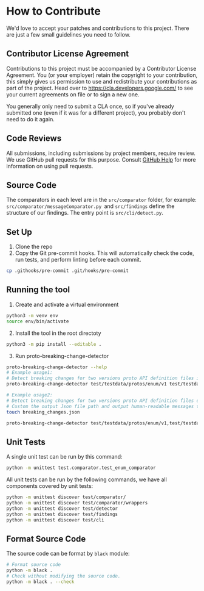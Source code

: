 # How to Contribute

We'd love to accept your patches and contributions to this project. There are just a few small guidelines you need to follow.

## Contributor License Agreement

Contributions to this project must be accompanied by a Contributor License
Agreement. You (or your employer) retain the copyright to your contribution,
this simply gives us permission to use and redistribute your contributions as
part of the project. Head over to <https://cla.developers.google.com/> to see
your current agreements on file or to sign a new one.

You generally only need to submit a CLA once, so if you've already submitted one
(even if it was for a different project), you probably don't need to do it
again.

## Code Reviews

All submissions, including submissions by project members, require review. We
use GitHub pull requests for this purpose. Consult
[GitHub Help](https://help.github.com/articles/about-pull-requests/) for more
information on using pull requests.

## Source Code

The comparators in each level are in the `src/comparator` folder, for example: `src/comparator/messageComparator.py `and `src/findings` define the structure of our findings.
The entry point is `src/cli/detect.py`.

## Set Up
1. Clone the repo
2. Copy the Git pre-commit hooks. This will automatically check the code, run tests, and perform linting before each commit.

```.sh
cp .githooks/pre-commit .git/hooks/pre-commit
```

## Running the tool

1. Create and activate a virtual environment

```.sh
python3 -m venv env
source env/bin/activate
```

2. Install the tool in the root directoty

```.sh
python3 -m pip install --editable .
```

3. Run proto-breaking-change-detector

```.sh
proto-breaking-change-detector --help
# Example usage1:
# Detect breaking changes for two versions proto API definition files in test/testdata/protos/enum
proto-breaking-change-detector test/testdata/protos/enum/v1 test/testdata/protos/enum/v1beta1 --human_readable_message

# Example usage2:
# Detect breaking changes for two versions proto API definition files defined in two directories.
# Custom the output Json file path and output human-readable messages to console.
touch breaking_changes.json

proto-breaking-change-detector test/testdata/protos/enum/v1,test/testdata/protos/message/v1 test/testdata/protos/enum/v1beta1,test/testdata/protos/message/v1beta1 --human_readable_message --output_json_path=breaking_changes.json
```

## Unit Tests

A single unit test can be run by this command: 

```sh
python -m unittest test.comparator.test_enum_comparator
```

All unit tests can be run by the following commands, we have all components covered by unit tests: 

```sh
python -m unittest discover test/comparator/
python -m unittest discover test/comparator/wrappers
python -m unittest discover test/detector
python -m unittest discover test/findings
python -m unittest discover test/cli
```

## Format Source Code

The source code can be format by `black` module:

```.sh
# Format source code
python -m black .
# Check without modifying the source code.
python -m black . --check
```
